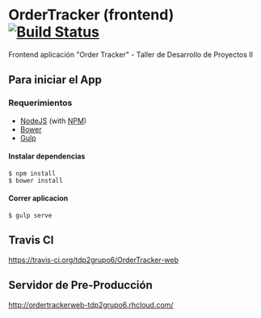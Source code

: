 # OrderTracker (frontend) [![Build Status](https://travis-ci.org/tdp2grupo6/OrderTracker-web.svg?branch=master)](https://travis-ci.org/tdp2grupo6/OrderTracker-web)

Frontend aplicación "Order Tracker" - Taller de Desarrollo de Proyectos II

## Para iniciar el App

### Requerimientos
* [NodeJS](http://nodejs.org/) (with [NPM](https://www.npmjs.org/))
* [Bower](http://bower.io)
* [Gulp](http://gulpjs.com)

#### Instalar dependencias
```
$ npm install
$ bower install
```

#### Correr aplicacion
```
$ gulp serve
```

## Travis CI
https://travis-ci.org/tdp2grupo6/OrderTracker-web

## Servidor de Pre-Producción
http://ordertrackerweb-tdp2grupo6.rhcloud.com/
